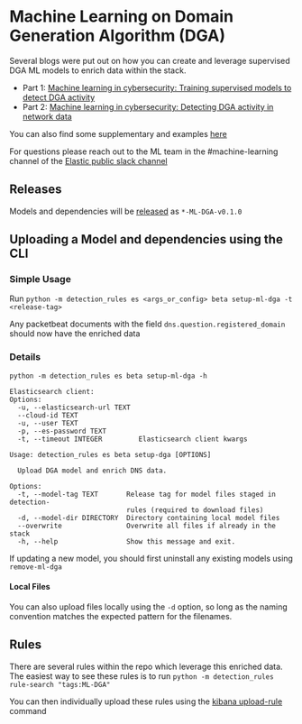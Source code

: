# Machine Learning on Domain Generation Algorithm (DGA)

Several blogs were put out on how you can create and leverage supervised DGA ML models to enrich data within the stack.
* Part 1: [Machine learning in cybersecurity: Training supervised models to detect DGA activity](https://www.elastic.co/blog/machine-learning-in-cybersecurity-training-supervised-models-to-detect-dga-activity)
* Part 2: [Machine learning in cybersecurity: Detecting DGA activity in network data](https://www.elastic.co/blog/machine-learning-in-cybersecurity-detecting-dga-activity-in-network-data)

You can also find some supplementary and examples [here](https://github.com/elastic/examples/tree/master/Machine%20Learning/DGA%20Detection)

For questions please reach out to the ML team in the #machine-learning channel of the 
[Elastic public slack channel](https://www.elastic.co/blog/join-our-elastic-stack-workspace-on-slack)

## Releases

Models and dependencies will be [released](https://github.com/elastic/detection-rules/releases) as `*-ML-DGA-v0.1.0`

## Uploading a Model and dependencies using the CLI

### Simple Usage

Run `python -m detection_rules es <args_or_config> beta setup-ml-dga -t <release-tag>`

Any packetbeat documents with the field `dns.question.registered_domain` should now have the enriched data


### Details
```console
python -m detection_rules es beta setup-ml-dga -h

Elasticsearch client:
Options:
  -u, --elasticsearch-url TEXT
  --cloud-id TEXT
  -u, --user TEXT
  -p, --es-password TEXT
  -t, --timeout INTEGER         Elasticsearch client kwargs

Usage: detection_rules es beta setup-dga [OPTIONS]

  Upload DGA model and enrich DNS data.

Options:
  -t, --model-tag TEXT       Release tag for model files staged in detection-
                             rules (required to download files)
  -d, --model-dir DIRECTORY  Directory containing local model files
  --overwrite                Overwrite all files if already in the stack
  -h, --help                 Show this message and exit.
```

If updating a new model, you should first uninstall any existing models using `remove-ml-dga`

#### Local Files

You can also upload files locally using the `-d` option, so long as the naming convention matches the expected pattern 
for the filenames.

## Rules

There are several rules within the repo which leverage this enriched data. The easiest way to see these rules is to run
`python -m detection_rules rule-search "tags:ML-DGA"`

You can then individually upload these rules using the [kibana upload-rule](../CLI.md#uploading-rules-to-kibana) command